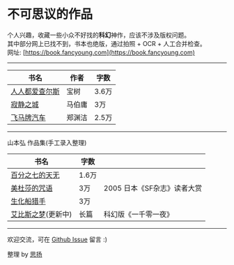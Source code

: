 # 不可思议的作品

个人兴趣，收藏一些小众不好找的**科幻**神作，应该不涉及版权问题。  
其中部分网上已找不到，书本也绝版，通过拍照 + OCR + 人工合并检查。  
网址: [https://book.fancyoung.com](https://book.fancyoung.com)

---

| 书名 | 作者 | 字数 |
| ---- | ---- | --- |
| [人人都爱查尔斯](人人都爱查尔斯.md) | 宝树 | 3.6万 |
| [寂静之城](寂静之城.md) | 马伯庸 | 3万 |
| [飞马牌汽车](飞马牌汽车.md) | 郑渊洁 | 2.5万 |

---

山本弘 作品集(手工录入整理)

| 书名 | 字数 | |
| ---- | --- | --- |
| [百分之七的天无](百分之七的天无.md) | 1.6万 | |
| [美杜莎的咒语](美杜莎的咒语.md) | 3万 | 2005 日本《SF杂志》读者大赏 |
| [生化船猎手](生化船猎手.md) | 3万 | |
| [艾比斯之梦](艾比斯之梦/艾比斯之梦-00.md)(更新中) | 长篇 | 科幻版《一千零一夜》 |

------

欢迎交流，可在 [Github Issue](https://github.com/fancyoung/awesome-books/issues) 留言 :)

整理 by [思扬](https://fancyoung.com)
